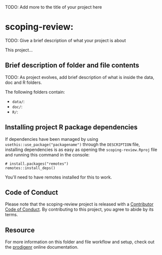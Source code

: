 TODO: Add more to the title of your project here

# scoping-review:

TODO: Give a brief description of what your project is about

This project...

## Brief description of folder and file contents

TODO: As project evolves, add brief description of what is inside the data, doc and R folders.

The following folders contain:

- `data/`:
- `doc/`:
- `R/`:

## Installing project R package dependencies

If dependencies have been managed by using `usethis::use_package("packagename")`
through the `DESCRIPTION` file, installing dependencies is as easy as opening the
`scoping-review.Rproj` file and running this command in the console:

    # install.packages("remotes")
    remotes::install_deps()

You'll need to have remotes installed for this to work.

## Code of Conduct

Please note that the scoping-review project is released with a [Contributor Code of Conduct](https://contributor-covenant.org/version/2/0/CODE_OF_CONDUCT.html). By contributing to this project, you agree to abide by its terms.

## Resource

For more information on this folder and file workflow and setup, check
out the [prodigenr](https://rostools.github.io/prodigenr) online
documentation.
